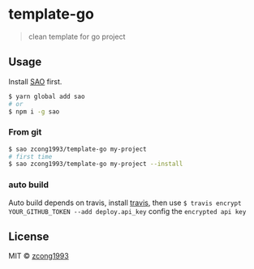 # template-go

> clean template for go project

## Usage

Install [SAO](https://github.com/egoist/sao) first.

```bash
$ yarn global add sao
# or
$ npm i -g sao
```

### From git

```bash
$ sao zcong1993/template-go my-project 
# first time
$ sao zcong1993/template-go my-project --install
```

### auto build

Auto build depends on travis, install [travis](https://github.com/travis-ci/travis.rb), then use `$ travis encrypt YOUR_GITHUB_TOKEN --add deploy.api_key` config the `encrypted api key`

## License

MIT &copy; [zcong1993](github.com/zcong1993)
